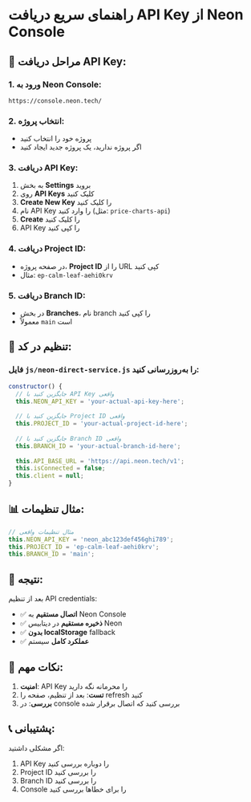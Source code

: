 # راهنمای سریع دریافت API Key از Neon Console

## 🚀 **مراحل دریافت API Key:**

### **1. ورود به Neon Console:**
```
https://console.neon.tech/
```

### **2. انتخاب پروژه:**
- پروژه خود را انتخاب کنید
- اگر پروژه ندارید، یک پروژه جدید ایجاد کنید

### **3. دریافت API Key:**
1. به بخش **Settings** بروید
2. روی **API Keys** کلیک کنید
3. **Create New Key** را کلیک کنید
4. نام API Key را وارد کنید (مثل: `price-charts-api`)
5. **Create** را کلیک کنید
6. API Key را کپی کنید

### **4. دریافت Project ID:**
- در صفحه پروژه، **Project ID** را از URL کپی کنید
- مثال: `ep-calm-leaf-aehi0krv`

### **5. دریافت Branch ID:**
- در بخش **Branches**، نام branch را کپی کنید
- معمولاً `main` است

## 🔧 **تنظیم در کد:**

### **فایل `js/neon-direct-service.js` را به‌روزرسانی کنید:**

```javascript
constructor() {
  // جایگزین کنید با API Key واقعی
  this.NEON_API_KEY = 'your-actual-api-key-here';
  
  // جایگزین کنید با Project ID واقعی
  this.PROJECT_ID = 'your-actual-project-id-here';
  
  // جایگزین کنید با Branch ID واقعی
  this.BRANCH_ID = 'your-actual-branch-id-here';
  
  this.API_BASE_URL = 'https://api.neon.tech/v1';
  this.isConnected = false;
  this.client = null;
}
```

## 📊 **مثال تنظیمات:**

```javascript
// مثال تنظیمات واقعی
this.NEON_API_KEY = 'neon_abc123def456ghi789';
this.PROJECT_ID = 'ep-calm-leaf-aehi0krv';
this.BRANCH_ID = 'main';
```

## 🎯 **نتیجه:**

بعد از تنظیم API credentials:
- ✅ **اتصال مستقیم** به Neon Console
- ✅ **ذخیره مستقیم** در دیتابیس Neon
- ✅ **بدون localStorage** fallback
- ✅ **عملکرد کامل** سیستم

## 🚨 **نکات مهم:**

1. **امنیت**: API Key را محرمانه نگه دارید
2. **تست**: بعد از تنظیم، صفحه را refresh کنید
3. **بررسی**: در console بررسی کنید که اتصال برقرار شده

## 📞 **پشتیبانی:**

اگر مشکلی داشتید:
1. API Key را دوباره بررسی کنید
2. Project ID را بررسی کنید
3. Branch ID را بررسی کنید
4. Console را برای خطاها بررسی کنید


